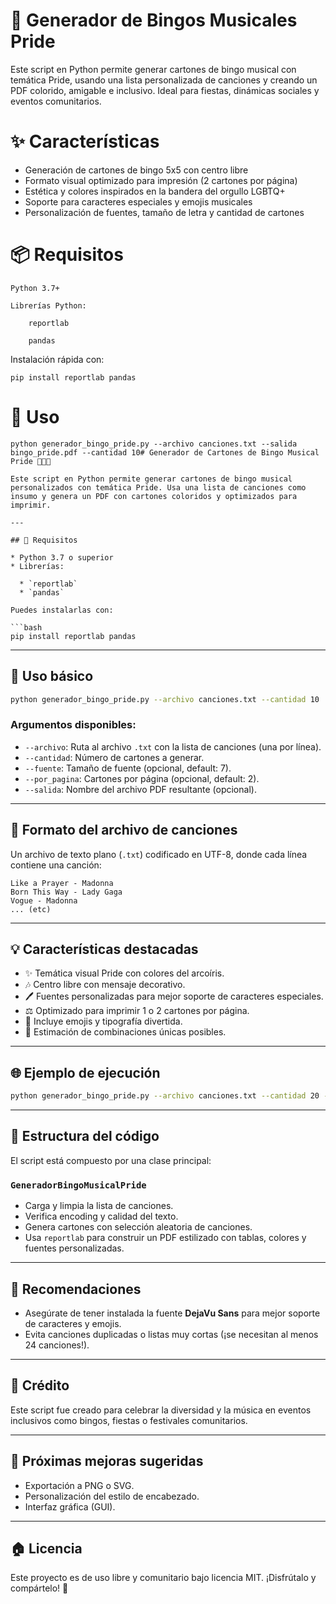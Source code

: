 # 🎵 Generador de Bingos Musicales Pride

Este script en Python permite generar cartones de bingo musical con temática Pride, usando una lista personalizada de canciones y creando un PDF colorido, amigable e inclusivo. Ideal para fiestas, dinámicas sociales y eventos comunitarios.

# ✨ Características

 - Generación de cartones de bingo 5x5 con centro libre
 - Formato visual optimizado para impresión (2 cartones por página)
 - Estética y colores inspirados en la bandera del orgullo LGBTQ+
 - Soporte para caracteres especiales y emojis musicales
 - Personalización de fuentes, tamaño de letra y cantidad de cartones

# 📦 Requisitos

    Python 3.7+

    Librerías Python:

        reportlab

        pandas

Instalación rápida con:
```
pip install reportlab pandas
```

# 📄 Uso
```
python generador_bingo_pride.py --archivo canciones.txt --salida bingo_pride.pdf --cantidad 10# Generador de Cartones de Bingo Musical Pride 🌟🏳️‍🌈

Este script en Python permite generar cartones de bingo musical personalizados con temática Pride. Usa una lista de canciones como insumo y genera un PDF con cartones coloridos y optimizados para imprimir.

---

## 📁 Requisitos

* Python 3.7 o superior
* Librerías:

  * `reportlab`
  * `pandas`

Puedes instalarlas con:

```bash
pip install reportlab pandas
```

---

## 📜 Uso básico

```bash
python generador_bingo_pride.py --archivo canciones.txt --cantidad 10
```

### Argumentos disponibles:

* `--archivo`: Ruta al archivo `.txt` con la lista de canciones (una por línea).
* `--cantidad`: Número de cartones a generar.
* `--fuente`: Tamaño de fuente (opcional, default: 7).
* `--por_pagina`: Cartones por página (opcional, default: 2).
* `--salida`: Nombre del archivo PDF resultante (opcional).

---

## 📕 Formato del archivo de canciones

Un archivo de texto plano (`.txt`) codificado en UTF-8, donde cada línea contiene una canción:

```
Like a Prayer - Madonna
Born This Way - Lady Gaga
Vogue - Madonna
... (etc)
```

---

## 💡 Características destacadas

* ✨ Temática visual Pride con colores del arcoíris.
* 🎶 Centro libre con mensaje decorativo.
* 🖊️ Fuentes personalizadas para mejor soporte de caracteres especiales.
* ⚖️ Optimizado para imprimir 1 o 2 cartones por página.
* 🌈 Incluye emojis y tipografía divertida.
* 🧰 Estimación de combinaciones únicas posibles.

---

## 🌐 Ejemplo de ejecución

```bash
python generador_bingo_pride.py --archivo canciones.txt --cantidad 20 --fuente 8 --por_pagina 2 --salida bingo_pride.pdf
```

---

## 📖 Estructura del código

El script está compuesto por una clase principal:

### `GeneradorBingoMusicalPride`

* Carga y limpia la lista de canciones.
* Verifica encoding y calidad del texto.
* Genera cartones con selección aleatoria de canciones.
* Usa `reportlab` para construir un PDF estilizado con tablas, colores y fuentes personalizadas.

---

## 🚫 Recomendaciones

* Asegúrate de tener instalada la fuente **DejaVu Sans** para mejor soporte de caracteres y emojis.
* Evita canciones duplicadas o listas muy cortas (¡se necesitan al menos 24 canciones!).

---

## 🎉 Crédito

Este script fue creado para celebrar la diversidad y la música en eventos inclusivos como bingos, fiestas o festivales comunitarios.

---

## 🚀 Próximas mejoras sugeridas

* Exportación a PNG o SVG.
* Personalización del estilo de encabezado.
* Interfaz gráfica (GUI).

---

## 🏠 Licencia

Este proyecto es de uso libre y comunitario bajo licencia MIT. ¡Disfrútalo y compártelo! 🌈
